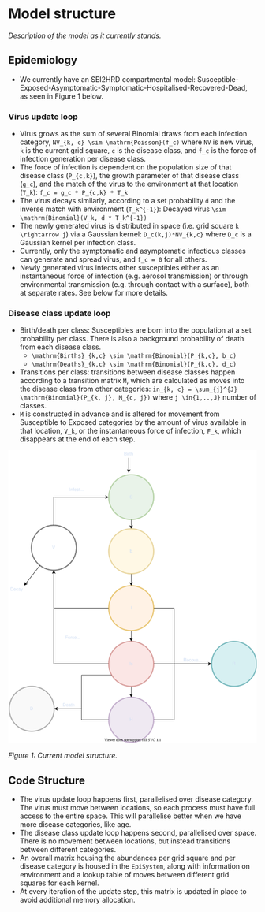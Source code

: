 # Model structure

*Description of the model as it currently stands.*

## Epidemiology

* We currently have an SEI2HRD compartmental model: Susceptible-Exposed-Asymptomatic-Symptomatic-Hospitalised-Recovered-Dead, as seen in Figure 1 below.

### Virus update loop
* Virus grows as the sum of several Binomial draws from each infection category, ``NV_{k, c} \sim \mathrm{Poisson}(f_c)`` where ``NV`` is new virus, ``k`` is the current grid square, ``c`` is the disease class, and ``f_c`` is the force of infection generation per disease class.
* The force of infection is dependent on the population size of that disease class (``P_{c,k}``), the growth parameter of that disease class (``g_c``), and the match of the virus to the environment at that location (``T_k``): ``f_c = g_c * P_{c,k} * T_k``
* The virus decays similarly, according to a set probability ``d`` and the inverse match with environment (``T_k^{-1}``): Decayed virus ``\sim \mathrm{Binomial}(V_k, d * T_k^{-1})``
* The newly generated virus is distributed in space (i.e. grid square ``k \rightarrow j``) via a Gaussian kernel: ``D_c(k,j)*NV_{k,c}`` where ``D_c`` is a Gaussian kernel per infection class.
* Currently, only the symptomatic and asymptomatic infectious classes can generate and spread virus, and ``f_c = 0`` for all others.
* Newly generated virus infects other susceptibles either as an instantaneous force of infection (e.g. aerosol transmission) or through environmental transmission (e.g. through contact with a surface), both at separate rates. See below for more details.

### Disease class update loop
* Birth/death per class: Susceptibles are born into the population at a set probability per class. There is also a background probability of death from each disease class.
  * ``\mathrm{Births}_{k,c} \sim \mathrm{Binomial}(P_{k,c}, b_c)``
  * ``\mathrm{Deaths}_{k,c} \sim \mathrm{Binomial}(P_{k,c}, d_c)``
* Transitions per class: transitions between disease classes happen according to a transition matrix ``M``, which are calculated as moves into the disease class from other categories: ``in_{k, c} = \sum_{j}^{J} \mathrm{Binomial}(P_{k, j}, M_{c, j})`` where ``j \in{1,..,J}`` number of classes.
* ``M`` is constructed in advance and is altered for movement from Susceptible to Exposed categories by the amount of virus available in that location, ``V_k``, or the instantaneous force of infection, ``F_k``, which disappears at the end of each step.



![](SEI2HRD.svg)

*Figure 1: Current model structure.*

## Code Structure

* The virus update loop happens first, parallelised over disease category. The virus must move between locations, so each process must have full access to the entire space. This will parallelise better when we have more disease categories, like age.
* The disease class update loop happens second, parallelised over space. There is no movement between locations, but instead transitions between different categories.
* An overall matrix housing the abundances per grid square and per disease category is housed in the `EpiSystem`, along with information on environment and a lookup table of moves between different grid squares for each kernel.
* At every iteration of the update step, this matrix is updated in place to avoid additional memory allocation.
